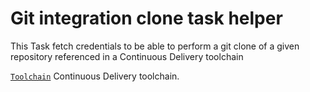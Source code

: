 # Git integration clone task helper

This Task fetch credentials to be able to perform a git clone of a given repository referenced in a Continuous Delivery toolchain

[`Toolchain`](https://cloud.ibm.com/docs/services/ContinuousDelivery?topic=ContinuousDelivery-toolchains-using) Continuous Delivery toolchain.